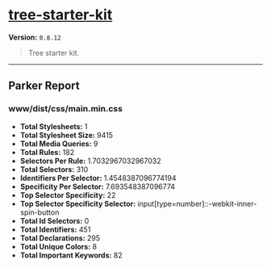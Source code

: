 # [tree-starter-kit]( https://github.com/treeframework/tree-starter-kit )

**Version:** `0.8.12`

> Tree starter kit.

* * *

## Parker Report

### www/dist/css/main.min.css

- **Total Stylesheets:** 1
- **Total Stylesheet Size:** 9415
- **Total Media Queries:** 9
- **Total Rules:** 182
- **Selectors Per Rule:** 1.7032967032967032
- **Total Selectors:** 310
- **Identifiers Per Selector:** 1.4548387096774194
- **Specificity Per Selector:** 7.693548387096774
- **Top Selector Specificity:** 22
- **Top Selector Specificity Selector:** input[type=number]::-webkit-inner-spin-button
- **Total Id Selectors:** 0
- **Total Identifiers:** 451
- **Total Declarations:** 295
- **Total Unique Colors:** 8
- **Total Important Keywords:** 82
